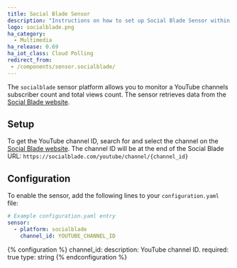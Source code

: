 ```yaml
---
title: Social Blade Sensor
description: "Instructions on how to set up Social Blade Sensor within Home Assistant."
logo: socialblade.png
ha_category:
  - Multimedia
ha_release: 0.69
ha_iot_class: Cloud Polling
redirect_from:
 - /components/sensor.socialblade/
---
```


The `socialblade` sensor platform allows you to monitor a YouTube channels subscriber count and total views count. The sensor retrieves data from the [Social Blade website](https://socialblade.com).

## Setup

To get the YouTube channel ID, search for and select the channel on the [Social Blade website](https://socialblade.com). The channel ID will be at the end of the Social Blade URL: `https://socialblade.com/youtube/channel/{channel_id}`

## Configuration

To enable the sensor, add the following lines to your `configuration.yaml` file:

```yaml
# Example configuration.yaml entry
sensor:
  - platform: socialblade
    channel_id: YOUTUBE_CHANNEL_ID
```

{% configuration %}
channel_id:
  description: YouTube channel ID.
  required: true
  type: string
{% endconfiguration %}
